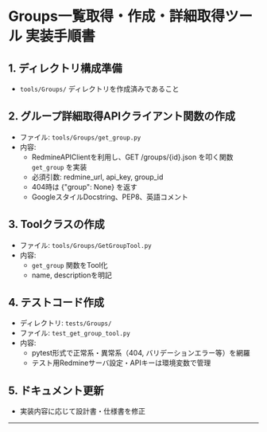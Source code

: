 # Groups一覧取得・作成・詳細取得ツール 実装手順書

## 1. ディレクトリ構成準備

- `tools/Groups/` ディレクトリを作成済みであること

## 2. グループ詳細取得APIクライアント関数の作成

- ファイル: `tools/Groups/get_group.py`
- 内容:
    - RedmineAPIClientを利用し、GET /groups/{id}.json を叩く関数 `get_group` を実装
    - 必須引数: redmine_url, api_key, group_id
    - 404時は {"group": None} を返す
    - GoogleスタイルDocstring、PEP8、英語コメント

## 3. Toolクラスの作成

- ファイル: `tools/Groups/GetGroupTool.py`
- 内容:
    - `get_group` 関数をTool化
    - name, descriptionを明記

## 4. テストコード作成

- ディレクトリ: `tests/Groups/`
- ファイル: `test_get_group_tool.py`
- 内容:
    - pytest形式で正常系・異常系（404, バリデーションエラー等）を網羅
    - テスト用Redmineサーバ設定・APIキーは環境変数で管理

## 5. ドキュメント更新

- 実装内容に応じて設計書・仕様書を修正

---
